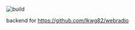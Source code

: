 ![build](https://github.com/lkwg82/webradio-api/workflows/Java%20CI/badge.svg)

backend for https://github.com/lkwg82/webradio
